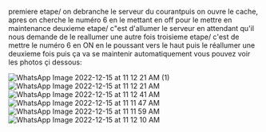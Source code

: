 premiere etape/ on debranche le serveur du courantpuis on ouvre le cache, apres on cherche le numéro 6 en le mettant en off pour le mettre en maintenance
deuxieme etape/ c"est d'allumer le serveur en attendant qu'il nous demande de le  reallumer une autre fois 
troisieme etape/ c'est de mettre le numéro 6 en ON en le poussant vers le haut puis le réallumer une deuxieme fois puis ça va se maintenir automatiquement 
vous pouvez voir les photos çi dessous:

![WhatsApp Image 2022-12-15 at 11 12 21 AM (1)](https://user-images.githubusercontent.com/115741457/207912327-57f41bea-5bf1-4931-92ee-3681d6ed4586.jpeg)
![WhatsApp Image 2022-12-15 at 11 12 21 AM](https://user-images.githubusercontent.com/115741457/207912330-f93edb91-1f0c-4448-9535-25a6ae008b2a.jpeg)
![WhatsApp Image 2022-12-15 at 11 12 41 AM](https://user-images.githubusercontent.com/115741457/207912333-1790e2a5-7a9f-41a2-b2c7-b3cbcfad0b4a.jpeg)
![WhatsApp Image 2022-12-15 at 11 11 47 AM](https://user-images.githubusercontent.com/115741457/207912314-a98bab2e-f341-490f-883e-87b38e8831bf.jpeg)
![WhatsApp Image 2022-12-15 at 11 11 59 AM](https://user-images.githubusercontent.com/115741457/207912322-91c7b10c-5b42-4e8b-b8c7-6070932bfdb9.jpeg)
![WhatsApp Image 2022-12-15 at 11 12 10 AM](https://user-images.githubusercontent.com/115741457/207912325-0685f20a-bc6e-4cf1-bd2c-ec52783827f6.jpeg)



